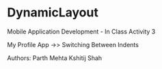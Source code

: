 # DynamicLayout

Mobile Application Development - In Class Activity 3

My Profile App ->> Switching Between Indents

Authors:
Parth Mehta
Kshitij Shah

